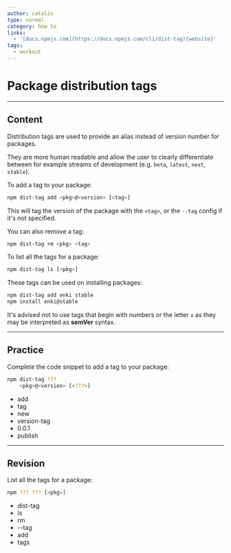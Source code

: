 ```yaml
---
author: catalin
type: normal
category: how to
links:
  - '[docs.npmjs.com](https://docs.npmjs.com/cli/dist-tag){website}'
tags:
  - workout
---
```


# Package distribution tags


---

## Content

Distribution tags are used to provide an alias instead of version number for packages.

They are more human readable and allow the user to clearly differentiate between for example streams of development (e.g. `beta`, `latest`, `next`, `stable`).

To add a tag to your package:

```bash
npm dist-tag add <pkg>@<version> [<tag>]
```

This will tag the version of the package with the `<tag>`, or the `--tag` config if it's not specified.

You can also remove a tag:

```bash
npm dist-tag rm <pkg> <tag>

```

To list all the tags for a package:

```bash
npm dist-tag ls [<pkg>]
```

These tags can be used on installing packages:

```bash
npm dist-tag add enki stable
npm install enki@stable
```

It's advised not to use tags that begin with numbers or the letter `v`  as they may be interpreted as **semVer** syntax.


---

## Practice

Complete the code snippet to add a tag to your package:

```bash
npm dist-tag ???
    <pkg>@<version> [<???>]
```

- add
- tag
- new
- version-tag
- 0.0.1
- publish


---

## Revision

List all the tags for a package:

```bash
npm ??? ??? [<pkg>]
```

- dist-tag
- ls
- rm
- --tag
- add
- tags
